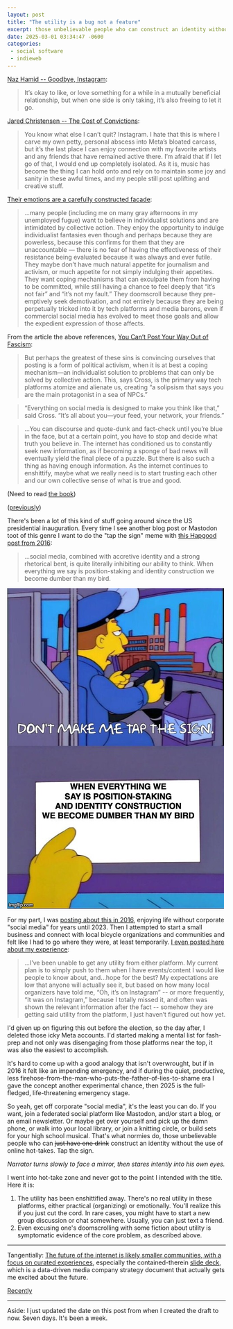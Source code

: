 ```yaml
---
layout: post
title: "The utility is a bug not a feature"
excerpt: those unbelievable people who can construct an identity without the use of online hot-takes
date: 2025-03-01 03:34:47 -0600
categories: 
 - social software
 - indieweb
---
```


[Naz Hamid -- Goodbye, Instagram](https://nazhamid.com/journal/goodbye-instagram/):

> It’s okay to like, or love something for a while in a mutually beneficial relationship, but when one side is only taking, it’s also freeing to let it go.


[Jared Christensen -- The Cost of Convictions](https://www.jaredigital.com/weblogue/the-cost-of-convictions):

> You know what else I can’t quit? Instagram. I hate that this is where I carve my own petty, personal abscess into Meta’s bloated carcass, but it’s the last place I can enjoy connection with my favorite artists and any friends that have remained active there. I’m afraid that if I let go of that, I would end up completely isolated. As it is, music has become the thing I can hold onto and rely on to maintain some joy and sanity in these awful times, and my people still post uplifting and creative stuff.

[Their emotions are a carefully constructed facade](https://robhorning.substack.com/p/their-emotions-are-a-carefully-constructed):

> ...many people (including me on many gray afternoons in my unemployed fugue) want to believe in individualist solutions and are intimidated by collective action. They enjoy the opportunity to indulge individualist fantasies even though and perhaps because they are powerless, because this confirms for them that they are unaccountable — there is no fear of having the effectiveness of their resistance being evaluated because it was always and ever futile. They maybe don’t have much natural appetite for journalism and activism, or much appetite for not simply indulging their appetites. They want coping mechanisms that can exculpate them from having to be committed, while still having a chance to feel deeply that “it’s not fair” and “it’s not my fault.” They doomscroll because they pre-emptively seek demotivation, and not entirely because they are being perpetually tricked into it by tech platforms and media barons, even if commercial social media has evolved to meet those goals and allow the expedient expression of those affects.

From the article the above references, [You Can’t Post Your Way Out of Fascism](https://www.404media.co/you-cant-post-your-way-out-of-fascism/):

> But perhaps the greatest of these sins is convincing ourselves that posting is a form of political activism, when it is at best a coping mechanism—an individualist solution to problems that can only be solved by collective action. This, says Cross, is the primary way tech platforms atomize and alienate us, creating “a solipsism that says you are the main protagonist in a sea of NPCs.”

> “Everything on social media is designed to make you think like that,” said Cross. “It’s all about you—your feed, your network, your friends.”

> ...You can d­iscourse and quote-dunk and fact-check until you’re blue in the face, but at a certain point, you have to stop and decide what truth you believe in. The internet has conditioned us to constantly seek new information, as if becoming a sponge of bad news will eventually yield the final piece of a puzzle. But there is also such a thing as having enough information. As the internet continues to enshittify, maybe what we really need is to start trusting each other and our own collective sense of what is true and good.

(Need to read [the book](https://www.littlepuss.net/shop/p/pre-order-log-off-why-posting-and-politics-almost-never-mix-by-katherine-cross))

([previously](/2025/02/13/molli-and-max-in-the-future-predicts-the-future/ "Wait, you guys. Wait, wait, wait. I got it. There's a post. There's a post that's going around right now, and if we all repost it right now, we're gonna be able to make a huge difference and stop all these terrible things from happening, okay? I'm sending it to you right now."))

There's been a lot of this kind of stuff going around since the US presidential inauguration. Every time I see another blog post or Mastodon toot of this genre I want to do the "tap the sign" meme with [this Hapgood post from 2016](https://hapgood.us/2016/09/01/derp/):

> ...social media, combined with accretive identity and a strong rhetorical bent, is quite literally inhibiting our ability to think. When everything we say is position-staking and identity construction we become dumber than my bird.

![](/assets/2025/03/9ldl1p.jpg)

For my part, I was [posting about this in 2016](/2016/09/05/rebels/), enjoying life without corporate "social media" for years until 2023. Then I attempted to start a small business and connect with local bicycle organizations and communities and felt like I had to go where they were, at least temporarily. [I even posted here about my experience](/2024/01/15/desperation-algorithms/):

> ...I’ve been unable to get any utility from either platform. My current plan is to simply push to them when I have events/content I would like people to know about, and...hope for the best? My expectations are low that anyone will actually see it, but based on how many local organizers have told me, “Oh, it’s on Instagram” -- or more frequently, “It was on Instagram,” because I totally missed it, and often was shown the relevant information after the fact -- somehow they are getting said utility from the platform, I just haven’t figured out how yet.

I'd given up on figuring this out before the election, so the day after, I deleted those icky Meta accounts. I'd started making a mental list for fash-prep and not only was disengaging from those platforms near the top, it was also the easiest to accomplish.

It's hard to come up with a good analogy that isn't overwrought, but if in 2016 it felt like an impending emergency, and if during the quiet, productive, less firehose-from-the-man-who-puts-the-father-of-lies-to-shame era I gave the concept another experimental chance, then 2025 is the full-fledged, life-threatening emergency stage.

So yeah, get off corporate "social media", it's the least you can do. If you want, join a federated social platform like Mastodon, and/or start a blog, or an email newsletter. Or maybe get over yourself and pick up the damn phone, or walk into your local library, or join a knitting circle, or build sets for your high school musical. That's what normies do, those unbelievable people who can ~~just have one drink~~ construct an identity without the use of online hot-takes. Tap the sign.

_Narrator turns slowly to face a mirror, then stares intently into his own eyes._

I went into hot-take zone and never got to the point I intended with the title. Here it is:

1. The utility has been enshittified away. There's no real utility in these platforms, either practical (organizing) or emotionally. You'll realize this if you just cut the cord. In rare cases, you might have to start a new group discussion or chat somewhere. Usually, you can just text a friend.
1. Even excusing one's doomscrolling with some fiction about utility is symptomatic evidence of the core problem, as described above.

---

Tangentially: [The future of the internet is likely smaller communities, with a focus on curated experiences](https://www.theverge.com/press-room/617654/internet-community-future-research), especially the contained-therein [slide deck](https://docs.google.com/presentation/d/1_Q7ywvZQ9fOhgVmF78MHfvOy51Kc-9d7A4tWUvFg-OY/edit#slide=id.g326bfdbdfed_0_5), which is a data-driven media company strategy document that actually gets me excited about the future.

[Recently](/2025/01/25/we-should-all-treasure-our-own-tiny-corners/)

---

Aside: I just updated the date on this post from when I created the draft to now. Seven days. It's been a week.
